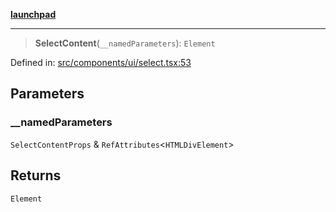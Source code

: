 [**launchpad**](index.md)

***

> **SelectContent**(`__namedParameters`): `Element`

Defined in: [src/components/ui/select.tsx:53](https://github.com/victorbratov/launchpad/blob/76a3946e066bd4867b4d8959b0de6dc2965f2137/src/components/ui/select.tsx#L53)

## Parameters

### \_\_namedParameters

`SelectContentProps` & `RefAttributes`\<`HTMLDivElement`\>

## Returns

`Element`
